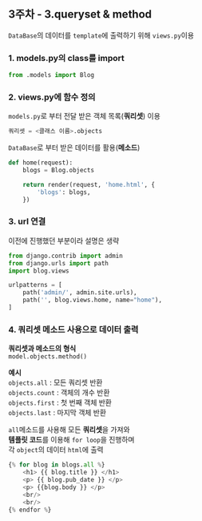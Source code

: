## 3주차 - 3.queryset & method
`DataBase`의 데이터를 `template`에 출력하기 위해 `views.py`이용

### 1. models.py의 class를 import
```python
from .models import Blog
```

### 2. views.py에 함수 정의
`models.py`로 부터 전달 받은 객체 목록(**쿼리셋**) 이용<br/>
```python
쿼리셋 = <클래스 이름>.objects
```

`DataBase`로 부터 받은 데이터를 활용(**메소드**)
```python
def home(request):
    blogs = Blog.objects

    return render(request, 'home.html', {
        'blogs': blogs,
    })
```

### 3. url 연결
이전에 진행했던 부분이라 설명은 생략
```python
from django.contrib import admin
from django.urls import path
import blog.views

urlpatterns = [
    path('admin/', admin.site.urls),
    path('', blog.views.home, name="home"),
]
```

### 4. 쿼리셋 메소드 사용으로 데이터 출력
**쿼리셋과 메소드의 형식**<br/>
`model.objects.method()`<br/>

**예시**<br/>
`objects.all` : 모든 쿼리셋 반환<br/>
`objects.count` : 객체의 개수 반환<br/>
`objects.first` : 첫 번째 객체 반환<br/>
`objects.last` : 마지막 객체 반환

`all`메소드를 사용해 모든 **쿼리셋**을 가져와<br/>
**템플릿 코드**를 이용해 `for loop`을 진행하며<br/>
각 `object`의 데이터 `html`에 출력
```python
{% for blog in blogs.all %}
    <h1> {{ blog.title }} </h1>
    <p> {{ blog.pub_date }} </p>
    <p> {{blog.body }} </p>
    <br/>
    <br/>
{% endfor %}
```
